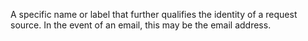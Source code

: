 A specific name or label that further qualifies the identity of a request source. In the event of an email, this may be the email address.
